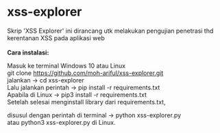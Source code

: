 # xss-explorer
Skrip 'XSS Explorer' ini dirancang utk melakukan pengujian penetrasi thd kerentanan XSS pada aplikasi web<br>
<bR>
<b>Cara instalasi:</b><br>

Masuk ke terminal Windows 10 atau Linux<br>
git clone https://github.com/moh-ariful/xss-explorer.git <br>
jalankan -> cd xss-explorer <br>
Lalu jalankan perintah -> pip install -r requirements.txt <br>
Apabila di Linux -> pip3 install -r requirements.txt <br>
Setelah selesai menginstall library dari requirements.txt, <br>

disusul dengan perintah di terminal -> python xss-explorer.py<br>
atau python3 xss-explorer.py di Linux.<br>
